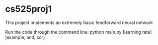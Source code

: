 # cs525proj1
This project implements an extremely basic feedforward neural network


Run the code through the command line:
python main.py  [learning rate] [example, and, xor]